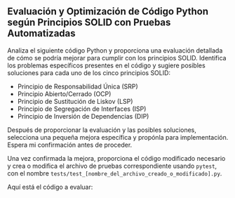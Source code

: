 
## **Evaluación y Optimización de Código Python según Principios SOLID con Pruebas Automatizadas**

Analiza el siguiente código Python y proporciona una evaluación detallada de cómo se podría mejorar para cumplir con los principios SOLID. 
Identifica los problemas específicos presentes en el código y sugiere posibles soluciones para cada uno de los cinco principios SOLID: 
- Principio de Responsabilidad Única (SRP)
- Principio Abierto/Cerrado (OCP)
- Principio de Sustitución de Liskov (LSP)
- Principio de Segregación de Interfaces (ISP)
- Principio de Inversión de Dependencias (DIP)

Después de proporcionar la evaluación y las posibles soluciones, selecciona una pequeña mejora específica y propónla para implementación. 
Espera mi confirmación antes de proceder.

Una vez confirmada la mejora, proporciona el código modificado necesario y crea o modifica el archivo de pruebas correspondiente usando `pytest`, con el nombre `tests/test_[nombre_del_archivo_creado_o_modificado].py`.

Aquí está el código a evaluar: